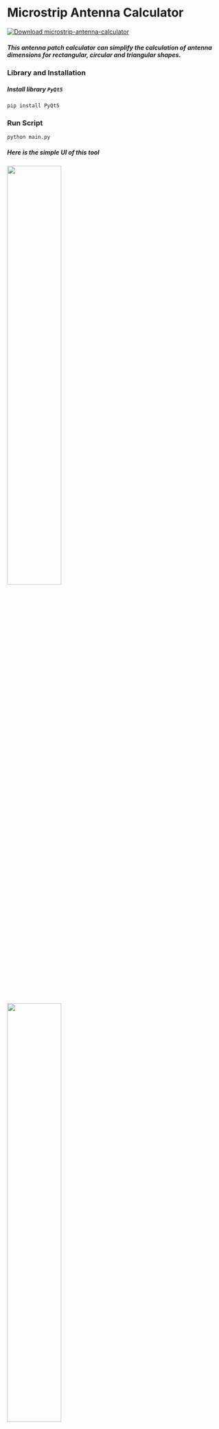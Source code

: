 # **Microstrip Antenna Calculator** 
[![Download microstrip-antenna-calculator](https://img.shields.io/sourceforge/dt/microstrip-antenna-calculator.svg)](https://sourceforge.net/projects/microstrip-antenna-calculator/files/latest/download)
   
##### This antenna patch calculator can simplify the calculation of antenna dimensions for rectangular, circular and triangular shapes.

### **Library and Installation**

##### Install library `PyQt5`
```
pip install PyQt5
```
### **Run Script**
```
python main.py
```

##### Here is the simple UI of this tool

<!-- <img src="https://a.fsdn.com/con/app/proj/microstrip-antenna-calculator/screenshots/Circular-1b9e4a2e.PNG/max/max/1" alt= “” width="300">

<img src="https://a.fsdn.com/con/app/proj/microstrip-antenna-calculator/screenshots/triangular-22dab390.PNG/max/max/1" alt= “” width="300"> -->

<div class="row">
  <div class="column">
    <img src="https://a.fsdn.com/con/app/proj/microstrip-antenna-calculator/screenshots/Capture-130e44b8.PNG/max/max/1" style="width:50%">
  </div>
  <div class="column">
    <img src="https://a.fsdn.com/con/app/proj/microstrip-antenna-calculator/screenshots/Circular-1b9e4a2e.PNG/max/max/1" style="width:50%">
  </div>
  <div class="column">
    <img src="https://a.fsdn.com/con/app/proj/microstrip-antenna-calculator/screenshots/triangular-22dab390.PNG/max/max/1" style="width:50%">
  </div>
</div>

##### By inputting the `dielectric constant`, `dielectric height`, and `resonant frequency` of the antenna, you will immediately get the dimensional values for the three antenna shapes.

### **Download Executable File**

You can download the executable file in `SOURCEFORGE` by clicking the button below:

[![Download microstrip-antenna-calculator](https://a.fsdn.com/con/app/sf-download-button)](https://sourceforge.net/projects/microstrip-antenna-calculator/files/latest/download) 

